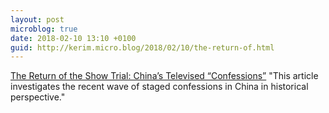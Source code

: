 ```yaml
---
layout: post
microblog: true
date: 2018-02-10 13:10 +0100
guid: http://kerim.micro.blog/2018/02/10/the-return-of.html
---
```

[The Return of the Show Trial: China’s Televised “Confessions”](http://apjjf.org/2017/13/Fiskesjo.html) "This article investigates the recent wave of staged confessions in China in historical perspective."
